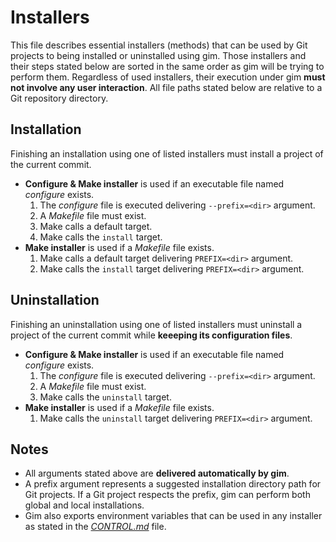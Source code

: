 # Installers

This file describes essential installers (methods) that can be used by Git projects to being installed or uninstalled using gim. Those installers and their steps stated below are sorted in the same order as gim will be trying to perform them. Regardless of used installers, their execution under gim **must not involve any user interaction**. All file paths stated below are relative to a Git repository directory.

## Installation

Finishing an installation using one of listed installers must install a project of the current commit.

* **Configure & Make installer** is used if an executable file named *configure* exists.
  1. The *configure* file is executed delivering `--prefix=<dir>` argument.
  2. A *Makefile* file must exist.
  3. Make calls a default target.
  4. Make calls the `install` target.
* **Make installer** is used if a *Makefile* file exists.
  1. Make calls a default target delivering `PREFIX=<dir>` argument.
  2. Make calls the `install` target delivering `PREFIX=<dir>` argument.

## Uninstallation

Finishing an uninstallation using one of listed installers must uninstall a project of the current commit while **keeeping its configuration files**.

* **Configure & Make installer** is used if an executable file named *configure* exists.
  1. The *configure* file is executed delivering `--prefix=<dir>` argument.
  2. A *Makefile* file must exist.
  4. Make calls the `uninstall` target.
* **Make installer** is used if a *Makefile* file exists.
  1. Make calls the `uninstall` target delivering `PREFIX=<dir>` argument.

## Notes

* All arguments stated above are **delivered automatically by gim**.
* A prefix argument represents a suggested installation directory path for Git projects. If a Git project respects the prefix, gim can perform both global and local installations.
* Gim also exports environment variables that can be used in any installer as stated in the [*CONTROL.md*](CONTROL.md) file.
